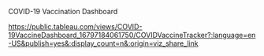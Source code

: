 COVID-19 Vaccination Dashboard

https://public.tableau.com/views/COVID-19VaccineDashboard_16797184061750/COVIDVaccineTracker?:language=en-US&publish=yes&:display_count=n&:origin=viz_share_link
